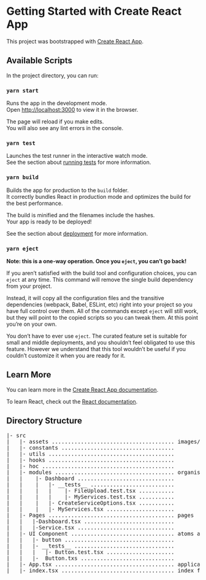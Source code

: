 # Getting Started with Create React App

This project was bootstrapped with [Create React App](https://github.com/facebook/create-react-app).

## Available Scripts

In the project directory, you can run:

### `yarn start`

Runs the app in the development mode.\
Open [http://localhost:3000](http://localhost:3000) to view it in the browser.

The page will reload if you make edits.\
You will also see any lint errors in the console.

### `yarn test`

Launches the test runner in the interactive watch mode.\
See the section about [running tests](https://facebook.github.io/create-react-app/docs/running-tests) for more information.

### `yarn build`

Builds the app for production to the `build` folder.\
It correctly bundles React in production mode and optimizes the build for the best performance.

The build is minified and the filenames include the hashes.\
Your app is ready to be deployed!

See the section about [deployment](https://facebook.github.io/create-react-app/docs/deployment) for more information.

### `yarn eject`

**Note: this is a one-way operation. Once you `eject`, you can’t go back!**

If you aren’t satisfied with the build tool and configuration choices, you can `eject` at any time. This command will remove the single build dependency from your project.

Instead, it will copy all the configuration files and the transitive dependencies (webpack, Babel, ESLint, etc) right into your project so you have full control over them. All of the commands except `eject` will still work, but they will point to the copied scripts so you can tweak them. At this point you’re on your own.

You don’t have to ever use `eject`. The curated feature set is suitable for small and middle deployments, and you shouldn’t feel obligated to use this feature. However we understand that this tool wouldn’t be useful if you couldn’t customize it when you are ready for it.

## Learn More

You can learn more in the [Create React App documentation](https://facebook.github.io/create-react-app/docs/getting-started).

To learn React, check out the [React documentation](https://reactjs.org/).

## Directory Structure

<pre>
|- src
|   |- assets ...................................... images/ fonts
|   |- constants ................................... 
|   |- utils ....................................... 
|   |- hooks ....................................... 
|   |- hoc ......................................... 
|   |- modules ..................................... organisms and page specific molecules 
|   |    |- Dashboard .............................. 
|   |    |   |- __tests__ .......................... 
|   |    |   |    |- FileUpload.test.tsx ...........
|   |    |   |    |- MyServices.test.tsx ...........
|   |    |   |- CreateServiceOptions.tsx ...........
|   |    |   |- MyServices.tsx .....................
|   |- Pages ....................................... pages
|   |   |-Dashboard.tsx ............................
|   |   |-Service.tsx ..............................
|   |- UI Component ................................ atoms and reusable molecules
|   |   |- button ..................................
|   |   |- __tests__ ...............................
|   |   |   |- Button.test.tsx .....................
|   |   |-  Button.txs .............................
|   |- App.tsx ..................................... application start file
|   |- index.tsx ................................... index file
</pre>
